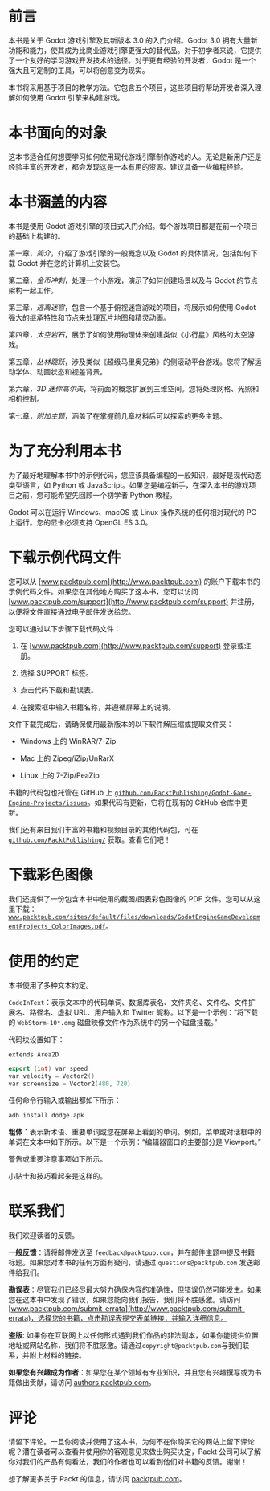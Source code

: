 # 前言

本书是关于 Godot 游戏引擎及其新版本 3.0 的入门介绍。Godot 3.0 拥有大量新功能和能力，使其成为比商业游戏引擎更强大的替代品。对于初学者来说，它提供了一个友好的学习游戏开发技术的途径。对于更有经验的开发者，Godot 是一个强大且可定制的工具，可以将创意变为现实。

本书将采用基于项目的教学方法。它包含五个项目，这些项目将帮助开发者深入理解如何使用 Godot 引擎来构建游戏。

# 本书面向的对象

这本书适合任何想要学习如何使用现代游戏引擎制作游戏的人。无论是新用户还是经验丰富的开发者，都会发现这是一本有用的资源。建议具备一些编程经验。

# 本书涵盖的内容

本书是使用 Godot 游戏引擎的项目式入门介绍。每个游戏项目都是在前一个项目的基础上构建的。

第一章，*简介*，介绍了游戏引擎的一般概念以及 Godot 的具体情况，包括如何下载 Godot 并在您的计算机上安装它。

第二章，*金币冲刺*，处理一个小游戏，演示了如何创建场景以及与 Godot 的节点架构一起工作。

第三章，*逃离迷宫*，包含一个基于俯视迷宫游戏的项目，将展示如何使用 Godot 强大的继承特性和节点来处理瓦片地图和精灵动画。

第四章，*太空岩石*，展示了如何使用物理体来创建类似《小行星》风格的太空游戏。

第五章，*丛林跳跃*，涉及类似《超级马里奥兄弟》的侧滚动平台游戏。您将了解运动学体、动画状态和视差背景。

第六章，*3D 迷你高尔夫*，将前面的概念扩展到三维空间。您将处理网格、光照和相机控制。

第七章，*附加主题*，涵盖了在掌握前几章材料后可以探索的更多主题。

# 为了充分利用本书

为了最好地理解本书中的示例代码，您应该具备编程的一般知识，最好是现代动态类型语言，如 Python 或 JavaScript。如果您是编程新手，在深入本书的游戏项目之前，您可能希望先回顾一个初学者 Python 教程。

Godot 可以在运行 Windows、macOS 或 Linux 操作系统的任何相对现代的 PC 上运行。您的显卡必须支持 OpenGL ES 3.0。

# 下载示例代码文件

您可以从 [www.packtpub.com](http://www.packtpub.com) 的账户下载本书的示例代码文件。如果您在其他地方购买了这本书，您可以访问 [www.packtpub.com/support](http://www.packtpub.com/support) 并注册，以便将文件直接通过电子邮件发送给您。

您可以通过以下步骤下载代码文件：

1.  在 [www.packtpub.com](http://www.packtpub.com/support) 登录或注册。

1.  选择 SUPPORT 标签。

1.  点击代码下载和勘误表。

1.  在搜索框中输入书籍名称，并遵循屏幕上的说明。

文件下载完成后，请确保使用最新版本的以下软件解压缩或提取文件夹：

+   Windows 上的 WinRAR/7-Zip

+   Mac 上的 Zipeg/iZip/UnRarX

+   Linux 上的 7-Zip/PeaZip

书籍的代码包也托管在 GitHub 上 [`github.com/PacktPublishing/Godot-Game-Engine-Projects/issues`](https://github.com/PacktPublishing/Godot-Game-Engine-Projects)。如果代码有更新，它将在现有的 GitHub 仓库中更新。

我们还有来自我们丰富的书籍和视频目录的其他代码包，可在 [`github.com/PacktPublishing/`](https://github.com/PacktPublishing/) 获取。查看它们吧！

# 下载彩色图像

我们还提供了一份包含本书中使用的截图/图表彩色图像的 PDF 文件。您可以从这里下载：[`www.packtpub.com/sites/default/files/downloads/GodotEngineGameDevelopmentProjects_ColorImages.pdf`](https://www.packtpub.com/sites/default/files/downloads/GodotEngineGameDevelopmentProjects_ColorImages.pdf)。

# 使用的约定

本书使用了多种文本约定。

`CodeInText`：表示文本中的代码单词、数据库表名、文件夹名、文件名、文件扩展名、路径名、虚拟 URL、用户输入和 Twitter 昵称。以下是一个示例：“将下载的 `WebStorm-10*.dmg` 磁盘映像文件作为系统中的另一个磁盘挂载。”

代码块设置如下：

```cpp
extends Area2D

export (int) var speed
var velocity = Vector2()
var screensize = Vector2(480, 720)
```

任何命令行输入或输出都如下所示：

```cpp
adb install dodge.apk
```

**粗体**：表示新术语、重要单词或您在屏幕上看到的单词。例如，菜单或对话框中的单词在文本中如下所示。以下是一个示例：“编辑器窗口的主要部分是 Viewport。”

警告或重要注意事项如下所示。

小贴士和技巧看起来是这样的。

# 联系我们

我们欢迎读者的反馈。

**一般反馈**：请将邮件发送至 `feedback@packtpub.com`，并在邮件主题中提及书籍标题。如果您对本书的任何方面有疑问，请通过 `questions@packtpub.com` 发送邮件给我们。

**勘误表**：尽管我们已经尽最大努力确保内容的准确性，但错误仍然可能发生。如果您在这本书中发现了错误，如果您能向我们报告，我们将不胜感激。请访问 [www.packtpub.com/submit-errata](http://www.packtpub.com/submit-errata)，选择您的书籍，点击勘误表提交表单链接，并输入详细信息。

**盗版**: 如果你在互联网上以任何形式遇到我们作品的非法副本，如果你能提供位置地址或网站名称，我们将不胜感激。请通过`copyright@packtpub.com`与我们联系，并附上材料的链接。

**如果您有兴趣成为作者**：如果您在某个领域有专业知识，并且您有兴趣撰写或为书籍做出贡献，请访问 [authors.packtpub.com](http://authors.packtpub.com/)。

# 评论

请留下评论。一旦你阅读并使用了这本书，为何不在你购买它的网站上留下评论呢？潜在读者可以查看并使用你的客观意见来做出购买决定，Packt 公司可以了解你对我们的产品有何看法，我们的作者也可以看到他们对书籍的反馈。谢谢！

想了解更多关于 Packt 的信息，请访问 [packtpub.com](https://www.packtpub.com/)。

